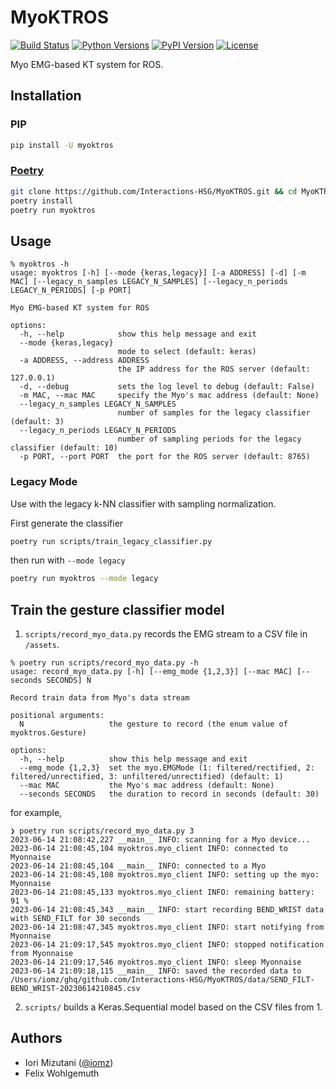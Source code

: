 # MyoKTROS

[![Build Status](https://github.com/Interactions-HSG/MyoKTROS/workflows/build/badge.svg)](https://github.com/Interactions-HSG/MyoKTROS/actions?query=workflow%3Abuild)
[![Python Versions](https://img.shields.io/pypi/pyversions/myoktros.svg)](https://pypi.python.org/pypi/myoktros)
[![PyPI Version](https://img.shields.io/pypi/v/myoktros.svg)](https://pypi.python.org/pypi/myoktros)
[![License](https://img.shields.io/pypi/l/myoktros.svg)](https://pypi.python.org/pypi/myoktros)

Myo EMG-based KT system for ROS.

## Installation

### PIP

```bash
pip install -U myoktros
```

### [Poetry](https://python-poetry.org/)

```bash
git clone https://github.com/Interactions-HSG/MyoKTROS.git && cd MyoKTROS
poetry install
poetry run myoktros
```

## Usage

```console
% myoktros -h
usage: myoktros [-h] [--mode {keras,legacy}] [-a ADDRESS] [-d] [-m MAC] [--legacy_n_samples LEGACY_N_SAMPLES] [--legacy_n_periods LEGACY_N_PERIODS] [-p PORT]

Myo EMG-based KT system for ROS

options:
  -h, --help            show this help message and exit
  --mode {keras,legacy}
                        mode to select (default: keras)
  -a ADDRESS, --address ADDRESS
                        the IP address for the ROS server (default: 127.0.0.1)
  -d, --debug           sets the log level to debug (default: False)
  -m MAC, --mac MAC     specify the Myo's mac address (default: None)
  --legacy_n_samples LEGACY_N_SAMPLES
                        number of samples for the legacy classifier (default: 3)
  --legacy_n_periods LEGACY_N_PERIODS
                        number of sampling periods for the legacy classifier (default: 10)
  -p PORT, --port PORT  the port for the ROS server (default: 8765)
```

### Legacy Mode

Use with the legacy k-NN classifier with sampling normalization.

First generate the classifier

```bash
poetry run scripts/train_legacy_classifier.py
```

then run with `--mode legacy`

```bash
poetry run myoktros --mode legacy
```

## Train the gesture classifier model

1. `scripts/record_myo_data.py` records the EMG stream to a CSV file in `/assets`.

```console
% poetry run scripts/record_myo_data.py -h
usage: record_myo_data.py [-h] [--emg_mode {1,2,3}] [--mac MAC] [--seconds SECONDS] N

Record train data from Myo's data stream

positional arguments:
  N                   the gesture to record (the enum value of myoktros.Gesture)

options:
  -h, --help          show this help message and exit
  --emg_mode {1,2,3}  set the myo.EMGMode (1: filtered/rectified, 2: filtered/unrectified, 3: unfiltered/unrectified) (default: 1)
  --mac MAC           the Myo's mac address (default: None)
  --seconds SECONDS   the duration to record in seconds (default: 30)
```

for example,

```console
❯ poetry run scripts/record_myo_data.py 3
2023-06-14 21:08:42,227 __main__ INFO: scanning for a Myo device...
2023-06-14 21:08:45,104 myoktros.myo_client INFO: connected to Myonnaise
2023-06-14 21:08:45,104 __main__ INFO: connected to a Myo
2023-06-14 21:08:45,108 myoktros.myo_client INFO: setting up the myo: Myonnaise
2023-06-14 21:08:45,133 myoktros.myo_client INFO: remaining battery: 91 %
2023-06-14 21:08:45,343 __main__ INFO: start recording BEND_WRIST data with SEND_FILT for 30 seconds
2023-06-14 21:08:47,345 myoktros.myo_client INFO: start notifying from Myonnaise
2023-06-14 21:09:17,545 myoktros.myo_client INFO: stopped notification from Myonnaise
2023-06-14 21:09:17,546 myoktros.myo_client INFO: sleep Myonnaise
2023-06-14 21:09:18,115 __main__ INFO: saved the recorded data to /Users/iomz/ghq/github.com/Interactions-HSG/MyoKTROS/data/SEND_FILT-BEND_WRIST-20230614210845.csv
```

2. `scripts/` builds a Keras.Sequential model based on the CSV files from 1.

## Authors

- Iori Mizutani ([@iomz](https://github.com/iomz))
- Felix Wohlgemuth
